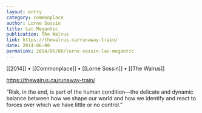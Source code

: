 ```yaml
---
layout: entry
category: commonplace
author: Lorne Sossin
title: Lac Megantic
publication: The Walrus
link: https://thewalrus.ca/runaway-train/
date: 2014-06-08
permalink: 2014/06/08/lorne-sossin-lac-megantic
---
```


[[2014]] • [[Commonplace]] • [[Lorne Sossin]] • [[The Walrus]]

https://thewalrus.ca/runaway-train/

“Risk, in the end, is part of the human condition—the delicate and dynamic balance between how we shape our world and how we identify and react to forces over which we have little or no control.”